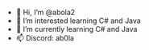 - 👋 Hi, I’m @abola2
- 👀 I’m interested learning C# and Java
- 🌱 I’m currently learning C# and Java
- 📫 Discord: ab0la

